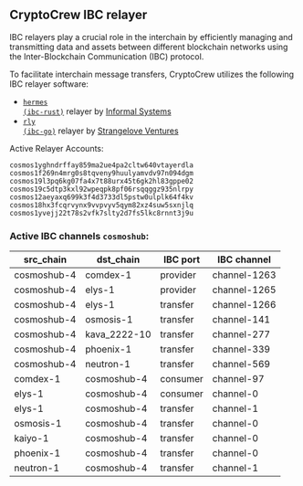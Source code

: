 ## CryptoCrew IBC relayer
IBC relayers play a crucial role in the interchain by efficiently managing and transmitting data and assets between different blockchain networks using the Inter-Blockchain Communication (IBC) protocol.

To facilitate interchain message transfers, CryptoCrew utilizes the following IBC relayer software: 
- <a href="https://github.com/informalsystems/hermes"><code>hermes (ibc-rust)</code></a> relayer by [Informal Systems](https://github.com/informalsystems)
- <a href="https://github.com/cosmos/relayer"><code>rly (ibc-go)</code></a> relayer by [Strangelove Ventures](https://github.com/strangelove-ventures)

Active Relayer Accounts:
```
cosmos1yghndrffay859ma2ue4pa2cltw640vtayerdla
cosmos1f269n4mrg0s8tqveny9huulyamvdv97n094dgm
cosmos19l3pq6kg07fa4x7t88urx45t6gk2hl83gppe02
cosmos19c5dtp3kxl92wpeqpk8pf06rsqqggz935nlrpy
cosmos12aeyaxq699k3f4d3733dl5pstw0ulplk64f4kv
cosmos18hx3fcqrvynx9vvpvyv5qym82xz4suw5sxnjlq
cosmos1yvejj22t78s2vfk7slty2d7fs5lkc8rnnt3j9u
```

### Active IBC channels `cosmoshub`:
| src_chain | dst_chain | IBC port | IBC channel |
| --------------- | --------------- | ------------ | ------------------- |
| cosmoshub-4 | comdex-1 | provider | channel-1263 |
| cosmoshub-4 | elys-1 | provider | channel-1265 |
| cosmoshub-4 | elys-1 | transfer | channel-1266 |
| cosmoshub-4 | osmosis-1 | transfer | channel-141 |
| cosmoshub-4 | kava_2222-10 | transfer | channel-277 |
| cosmoshub-4 | phoenix-1 | transfer | channel-339 |
| cosmoshub-4 | neutron-1 | transfer | channel-569 |
| comdex-1 | cosmoshub-4 | consumer | channel-97 |
| elys-1 | cosmoshub-4 | consumer | channel-0 |
| elys-1 | cosmoshub-4 | transfer | channel-1 |
| osmosis-1 | cosmoshub-4 | transfer | channel-0 |
| kaiyo-1 | cosmoshub-4 | transfer | channel-0 |
| phoenix-1 | cosmoshub-4 | transfer | channel-0 |
| neutron-1 | cosmoshub-4 | transfer | channel-1 |
